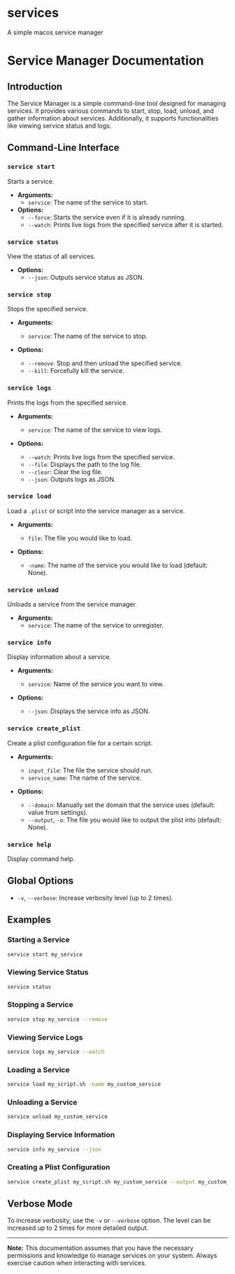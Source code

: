 # services

A simple macos service manager

# Service Manager Documentation

## Introduction

The Service Manager is a simple command-line tool designed for managing services. It provides various commands to start, stop, load, unload, and gather information about services. Additionally, it supports functionalities like viewing service status and logs.

## Command-Line Interface

### `service start`

Starts a service.

- **Arguments:**
  - `service`: The name of the service to start.
- **Options:**
  - `--force`: Starts the service even if it is already running.
  - `--watch`: Prints live logs from the specified service after it is started.

### `service status`

View the status of all services.

- **Options:**
  - `--json`: Outputs service status as JSON.

### `service stop`

Stops the specified service.

- **Arguments:**

  - `service`: The name of the service to stop.

- **Options:**
  - `--remove`: Stop and then unload the specified service.
  - `--kill`: Forcefully kill the service.

### `service logs`

Prints the logs from the specified service.

- **Arguments:**

  - `service`: The name of the service to view logs.

- **Options:**
  - `--watch`: Prints live logs from the specified service.
  - `--file`: Displays the path to the log file.
  - `--clear`: Clear the log file.
  - `--json`: Outputs logs as JSON.

### `service load`

Load a `.plist` or script into the service manager as a service.

- **Arguments:**

  - `file`: The file you would like to load.

- **Options:**
  - `-name`: The name of the service you would like to load (default: None).

### `service unload`

Unloads a service from the service manager.

- **Arguments:**
  - `service`: The name of the service to unregister.

### `service info`

Display information about a service.

- **Arguments:**

  - `service`: Name of the service you want to view.

- **Options:**
  - `--json`: Displays the service info as JSON.

### `service create_plist`

Create a plist configuration file for a certain script.

- **Arguments:**

  - `input_file`: The file the service should run.
  - `service_name`: The name of the service.

- **Options:**
  - `--domain`: Manually set the domain that the service uses (default: value from settings).
  - `--output`, `-o`: The file you would like to output the plist into (default: None).

### `service help`

Display command help.

## Global Options

- `-v`, `--verbose`: Increase verbosity level (up to 2 times).

## Examples

### Starting a Service

```bash
service start my_service
```

### Viewing Service Status

```bash
service status
```

### Stopping a Service

```bash
service stop my_service --remove
```

### Viewing Service Logs

```bash
service logs my_service --watch
```

### Loading a Service

```bash
service load my_script.sh -name my_custom_service
```

### Unloading a Service

```bash
service unload my_custom_service
```

### Displaying Service Information

```bash
service info my_service --json
```

### Creating a Plist Configuration

```bash
service create_plist my_script.sh my_custom_service --output my_custom_service.plist
```

## Verbose Mode

To increase verbosity, use the `-v` or `--verbose` option. The level can be increased up to 2 times for more detailed output.

---

**Note:** This documentation assumes that you have the necessary permissions and knowledge to manage services on your system. Always exercise caution when interacting with services.
